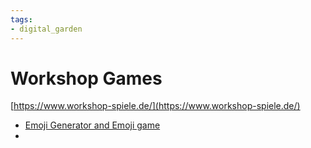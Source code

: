```yaml
---
tags: 
- digital_garden
---
```

# Workshop Games
[https://www.workshop-spiele.de/](https://www.workshop-spiele.de/)

+ [Emoji Generator and Emoji game](https://www.workshop-spiele.de/dieses-online-warm-up-spiel-ist-kurz-und-lustig-mit-emojis/)
+ 
